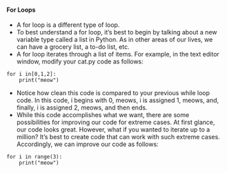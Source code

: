 #### For Loops
- A for loop is a different type of loop.
- To best understand a for loop, it’s best to begin by talking about a new variable type called a list in Python. As in other areas of our lives, we can have a grocery list, a to-do list, etc.
- A for loop iterates through a list of items. For example, in the text editor window, modify your cat.py code as follows:
  
```
for i in[0,1,2]:
    print("meow")
```
- Notice how clean this code is compared to your previous while loop code. In this code, i begins with 0, meows, i is assigned 1, meows, and, finally, i is assigned 2, meows, and then ends.
- While this code accomplishes what we want, there are some possibilities for improving our code for extreme cases. At first glance, our code looks great. However, what if you wanted to iterate up to a million? It’s best to create code that can work with such extreme cases. Accordingly, we can improve our code as follows:
```
for i in range(3):
    print("meow")
```
